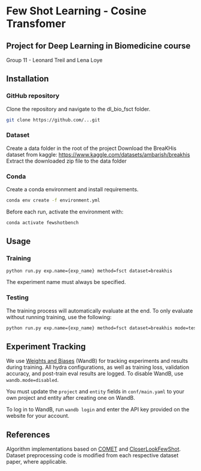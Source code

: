 # Few Shot Learning - Cosine Transfomer
## Project for Deep Learning in Biomedicine course
Group 11 - Leonard Treil and Lena Loye

## Installation

### GitHub repository
Clone the repository and navigate to the dl_bio_fsct folder.

```bash
git clone https://github.com/...git
```

### Dataset
Create a data folder in the root of the project
Download the BreaKHis dataset from kaggle: https://www.kaggle.com/datasets/ambarish/breakhis
Extract the downloaded zip file to the data folder

### Conda
Create a conda environment and install requirements.

```bash
conda env create -f environment.yml 
```

Before each run, activate the environment with:

```bash
conda activate fewshotbench
```


## Usage

### Training

```bash
python run.py exp.name={exp_name} method=fsct dataset=breakhis
```
The experiment name must always be specified.

### Testing

The training process will automatically evaluate at the end. To only evaluate without running training, use the following:

```bash
python run.py exp.name={exp_name} method=fsct dataset=breakhis mode=test
```

## Experiment Tracking

We use [Weights and Biases](https://wandb.ai/) (WandB) for tracking experiments and results during training. 
All hydra configurations, as well as training loss, validation accuracy, and post-train eval results are logged.
To disable WandB, use `wandb.mode=disabled`. 

You must update the `project` and `entity` fields in `conf/main.yaml` to your own project and entity after creating one on WandB.

To log in to WandB, run `wandb login` and enter the API key provided on the website for your account.

## References
Algorithm implementations based on [COMET](https://github.com/snap-stanford/comet) and [CloserLookFewShot](https://github.com/wyharveychen/CloserLookFewShot). Dataset preprocessing code is modified from each respective dataset paper, where applicable.


